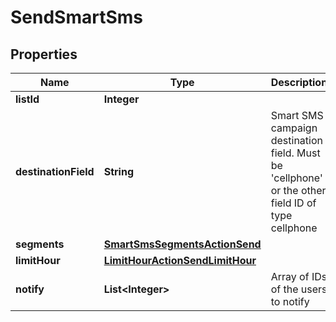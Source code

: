 

# SendSmartSms


## Properties

| Name | Type | Description | Notes |
|------------ | ------------- | ------------- | -------------|
|**listId** | **Integer** |  |  |
|**destinationField** | **String** | Smart SMS campaign destination field. Must be &#39;cellphone&#39; or the other field ID of type                                 cellphone |  |
|**segments** | [**SmartSmsSegmentsActionSend**](SmartSmsSegmentsActionSend.md) |  |  |
|**limitHour** | [**LimitHourActionSendLimitHour**](LimitHourActionSendLimitHour.md) |  |  [optional] |
|**notify** | **List&lt;Integer&gt;** | Array of IDs of the users to notify |  [optional] |



